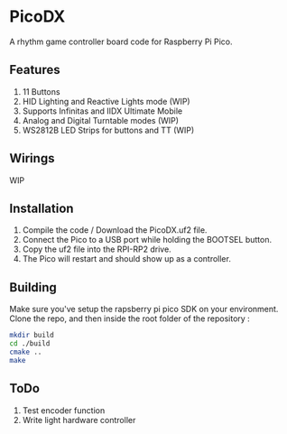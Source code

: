 # PicoDX

A rhythm game controller board code for Raspberry Pi Pico.

## Features

1. 11 Buttons
2. HID Lighting and Reactive Lights mode (WIP)
3. Supports Infinitas and IIDX Ultimate Mobile
4. Analog and Digital Turntable modes (WIP)
5. WS2812B LED Strips for buttons and TT (WIP)

## Wirings

WIP

## Installation

1. Compile the code / Download the PicoDX.uf2 file.
2. Connect the Pico to a USB port while holding the BOOTSEL button.
3. Copy the uf2 file into the RPI-RP2 drive.
4. The Pico will restart and should show up as a controller.

## Building
Make sure you've setup the rapsberry pi pico SDK on your environment. Clone the repo, and then inside the root folder of the repository :

``` bash
mkdir build
cd ./build
cmake ..
make
```


## ToDo
1. Test encoder function
2. Write light hardware controller
